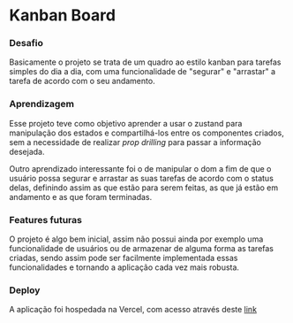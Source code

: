 # Kanban Board

### Desafio
Basicamente o projeto se trata de um quadro ao estilo kanban para tarefas simples do dia a dia, com uma funcionalidade de "segurar" e "arrastar" a tarefa de acordo com o seu andamento.

### Aprendizagem
Esse projeto teve como objetivo aprender a usar o zustand para manipulação dos estados e compartilhá-los entre os componentes criados, sem a necessidade de realizar _prop drilling_ para passar a informação desejada.

Outro aprendizado interessante foi o de manipular o dom a fim de que o usuário possa segurar e arrastar as suas tarefas de acordo com o status delas, definindo assim as que estão para serem feitas, as que já estão em andamento e as que foram terminadas.

### Features futuras
O projeto é algo bem inicial, assim não possui ainda por exemplo uma funcionalidade de usuários ou de armazenar de alguma forma as tarefas criadas, sendo assim pode ser facilmente implementada essas funcionalidades e tornando a aplicação cada vez mais robusta.

### Deploy
A aplicação foi hospedada na Vercel, com acesso através deste [link]([https://kanban-board-three-rust.vercel.app])